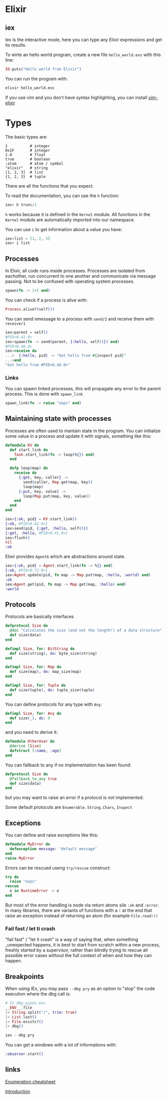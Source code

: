 # Elixir

## iex

Iex is the interactive mode, here you can type any Elixir expressions and get its results.

To wirte an hello world program, create a new file `hello_world.exs` with this line:
```elixir
IO.puts("Hello world from Elixir")
```

You can run the program with:
```bash
elixir hello_world.exs
```

If you use vim and you don't have syntax highlighting, you can install [vim-elixir](https://github.com/elixir-editors/vim-elixir)

# Types

The basic types are:
```
1          # integer
0x1F       # integer
1.0        # float
true       # boolean
:atom      # atom / symbol
"elixir"   # string
[1, 2, 3]  # list
{1, 2, 3}  # tuple
```
There are all the functions that you expect.

To read the documentation, you can use the `h` function:
```elixir
iex> h trunc/1
```
`h` works because it is defined in the `Kernel` module. All functions in the `Kernel` module are automatically imported into our namespace.

You can use `i` to get information about a value you have:
```elixir
iex>list = [1, 2, 3]
iex> i list
```

## Processes

In Elixir, all code runs inside processes. Processes are isolated from eachother, run concurrent to one another and communicate via message passing. Not to be confused with operating system processes.

```elixir
spawn(fn -> 1+2 end)
```

You can check if a process is alive with:
```elixir
Process.alive?(self())
```

You can send nmessage to a process with `send/2` and receive them with `receive/1`
```elixir
iex>parent = self()
#PID<0.41.0>
iex>spawn(fn -> send(parent, {:hello, self()}) end)
#PID<0.48.0>
iex>receive do
...>  {:hello, pid} -> "Got hello from #{inspect pid}"
...>end
"Got hello from #PID<0.48.0>"
```

### Links
You can spawn linked processes, this will propagate any error to the parent process. This is done with `spawn_link`
```elixir
spawn_link(fn -> raise "oops" end)
```
## Maintaining state with processes

Processes are often used to mantain state in the program. You can initialize some value in a process and update it with signals, something like this:
```elixir
defmodule KV do
  def start_link do
    Task.start_link(fn -> loop(%{}) end)
  end

  defp loop(map) do
    receive do
      {:get, key, caller} ->
        send(caller, Map.get(map, key))
        loop(map)
      {:put, key, value} ->
        loop(Map.put(map, key, value))
    end
  end
end
```

```elixir
iex>{:ok, pid} = KV.start_link()
{:ok, #PID<0.62.0>}
iex>send(pid, {:get, :hello, self()})
{:get, :hello, #PID<0.41.0>}
iex>flush()
nil
:ok
```

Elixir provides `Agent`s which are abstractions around state.
```elixir
iex>{:ok, pid} = Agent.start_link(fn -> %{} end)
{:ok, #PID<0.72.0>}
iex>Agent.update(pid, fn map -> Map.put(map, :hello, :world) end)
:ok
iex>Agent.get(pid, fn map -> Map.get(map, :hello) end)
:world
```

## Protocols

Protocols are basically interfaces
```elixir
defprotocol Size do
  @doc "Calculates the size (and not the length!) of a data structure"
  def size(data)
end

defimpl Size, for: BitString do
  def size(string), do: byte_size(string)
end

defimpl Size, for: Map do
  def size(map), do: map_size(map)
end

defimpl Size, for: Tuple do
  def size(tuple), do: tuple_size(tuple)
end
```

You can define protocols for any type with `Any`:
```elixir
defimpl Size, for: Any do
  def size(_), do: 0
end
```
and you need to derive it:
```elixir
defmodule OtherUser do
  @derive [Size]
  defstruct [:name, :age]
end
```
You can fallback to any if no implementation has been found:
```elixir
defprotocol Size do
  @fallback_to_any true
  def size(data)
end
```
but you may want to raise an error if a protocol is not implemented.

Some default protocols are `Enumerable`. `String.Chars`, `Inspect`

## Exceptions

You can define and raise exceptions like this:
```elixir
defmodule MyError do
  defexception message: "default message"
end
raise MyError
```

Errors can be rescued useng `try/rescue` construct:
```elixir
try do
  raise "oops"
rescue
  e in RuntimeError -> e
end
```
But most of the error handling is node via return atoms sile `:ok` and `:error`. In many libraries, there are variants of functions with a `!` at the end that raise an exception instead of returning an atom (for example `File.read!()`

### Fail fast / let ti crash

"fail fast" / "let it crash" is a way of saying that, when something _unexpected happens, it is best to start from scratch within a new process, freshly started by a supervisor, rather than blindly trying to rescue all possible error cases without the full context of when and how they can happen.

## Breakpoints
When using IEx, you may pass `--dbg pry` as an option to "stop" the code execution where the dbg call is:
```elixir
# In dbg_pipes.exs
__ENV__.file
|> String.split("/", trim: true)
|> List.last()
|> File.exists?()
|> dbg()
```

```elixir
iex --dbg pry
```

You can get a windows with a lot of informations with:
```elixir
:observer.start()
```


## links
[Enumeration cheatsheet](https://hexdocs.pm/elixir/enum-cheat.html)

[Introduction](https://hexdocs.pm/elixir/basic-types.html)
